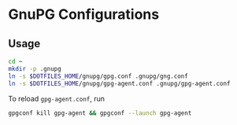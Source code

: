# GnuPG Configurations

## Usage

``` bash
cd ~
mkdir -p .gnupg
ln -s $DOTFILES_HOME/gnupg/gpg.conf .gnupg/gng.conf
ln -s $DOTFILES_HOME/gnupg/gpg-agent.conf .gnupg/gpg-agent.conf
```

To reload `gpg-agent.conf`, run

``` bash
gpgconf kill gpg-agent && gpgconf --launch gpg-agent
```
